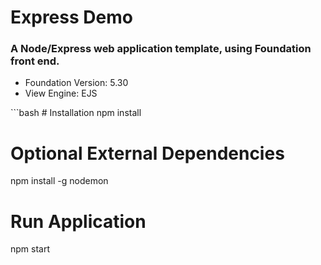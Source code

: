 # Express Demo
<h3>A Node/Express web application template, using Foundation front end.</h3>
<ul>
    <li>Foundation Version: 5.30</li>
    <li>View Engine: EJS</li>
</ul>
```bash
# Installation
npm install

# Optional External Dependencies
npm install -g nodemon

# Run Application
npm start
```